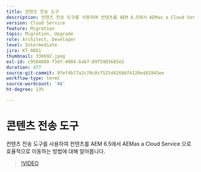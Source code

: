 ```yaml
---
title: 콘텐츠 전송 도구
description: 컨텐츠 전송 도구를 사용하여 컨텐츠를 AEM 6.5에서 AEMas a Cloud Service 으로 효율적으로 이동하는 방법에 대해 알아봅니다.
version: Cloud Service
feature: Migration
topic: Migration, Upgrade
role: Architect, Developer
level: Intermediate
jira: KT-8661
thumbnail: 336692.jpeg
exl-id: c9504888-f3df-4004-bab7-89f5903685e2
duration: 477
source-git-commit: 9fef4b77a2c70c8cf525d42686f4120e481945ee
workflow-type: tm+mt
source-wordcount: '46'
ht-degree: 13%

---
```


# 콘텐츠 전송 도구

컨텐츠 전송 도구를 사용하여 컨텐츠를 AEM 6.5에서 AEMas a Cloud Service 으로 효율적으로 이동하는 방법에 대해 알아봅니다.

>[!VIDEO](https://video.tv.adobe.com/v/336692?quality=12&learn=on)
